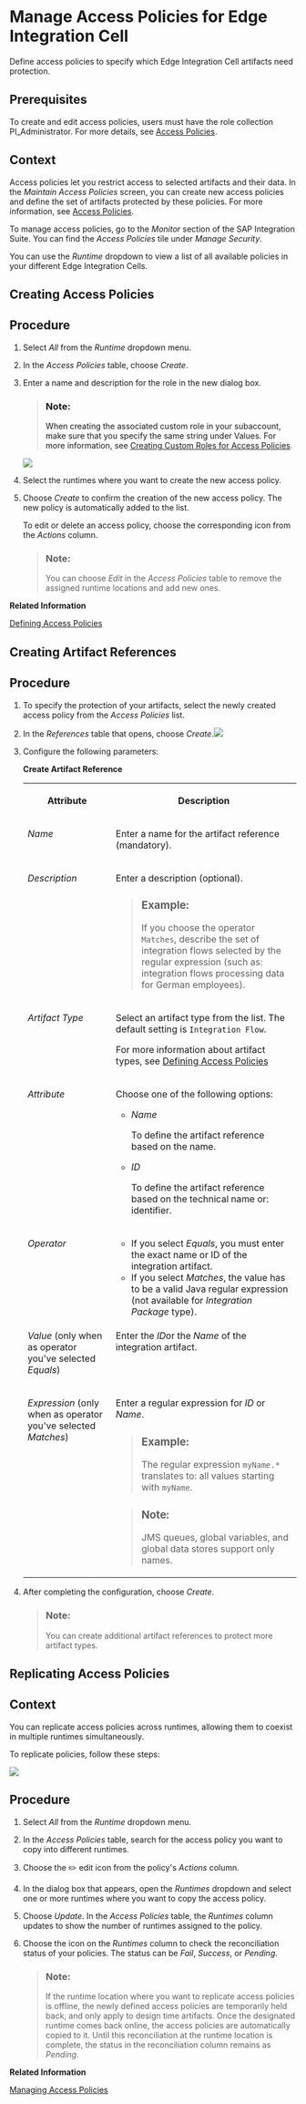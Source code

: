 <!-- loiod6503a577334447282de280c68187647 -->

<link rel="stylesheet" type="text/css" href="css/sap-icons.css"/>

# Manage Access Policies for Edge Integration Cell

Define access policies to specify which Edge Integration Cell artifacts need protection.



<a name="loiod6503a577334447282de280c68187647__prereq_lwd_pgs_kfc"/>

## Prerequisites

To create and edit access policies, users must have the role collection PI\_Administrator. For more details, see [Access Policies](50-Development/access-policies-e0009f3.md).



## Context

Access policies let you restrict access to selected artifacts and their data. In the *Maintain Access Policies* screen, you can create new access policies and define the set of artifacts protected by these policies. For more information, see [Access Policies](50-Development/access-policies-e0009f3.md).

To manage access policies, go to the *Monitor* section of the SAP Integration Suite. You can find the *Access Policies* tile under *Manage Security*.

You can use the *Runtime* dropdown to view a list of all available policies in your different Edge Integration Cells.

<a name="task_bpq_mcv_lfc"/>

<!-- task\_bpq\_mcv\_lfc -->

## Creating Access Policies



## Procedure

1.  Select *All* from the *Runtime* dropdown menu.

2.  In the *Access Policies* table, choose *Create*.

3.  Enter a name and description for the role in the new dialog box.

    > ### Note:  
    > When creating the associated custom role in your subaccount, make sure that you specify the same string under Values. For more information, see [Creating Custom Roles for Access Policies](50-Development/creating-custom-roles-for-access-policies-7db3c87.md).

    ![](images/Create_Access_Policies_81b8c97.png)

4.  Select the runtimes where you want to create the new access policy.

5.  Choose *Create* to confirm the creation of the new access policy. The new policy is automatically added to the list.

    To edit or delete an access policy, choose the corresponding icon from the *Actions* column.

    > ### Note:  
    > You can choose *Edit* in the *Access Policies* table to remove the assigned runtime locations and add new ones.


**Related Information**  


[Defining Access Policies](50-Development/defining-access-policies-b0d7950.md "Define an access policy to specify which artifacts are to be protected.")

<a name="task_am1_rbv_lfc"/>

<!-- task\_am1\_rbv\_lfc -->

## Creating Artifact References



## Procedure

1.  To specify the protection of your artifacts, select the newly created access policy from the *Access Policies* list.

2.  In the *References* table that opens, choose *Create*.![](images/Artifact_reference_8e5370d.gif)

3.  Configure the following parameters:

    **Create Artifact Reference**


    <table>
    <tr>
    <th valign="top">

    Attribute
    
    </th>
    <th valign="top">

    Description
    
    </th>
    </tr>
    <tr>
    <td valign="top">
    
    *Name*
    
    </td>
    <td valign="top">
    
    Enter a name for the artifact reference \(mandatory\).
    
    </td>
    </tr>
    <tr>
    <td valign="top">
    
    *Description*
    
    </td>
    <td valign="top">
    
    Enter a description \(optional\).

    > ### Example:  
    > If you choose the operator `Matches`, describe the set of integration flows selected by the regular expression \(such as: integration flows processing data for German employees\).


    
    </td>
    </tr>
    <tr>
    <td valign="top">
    
    *Artifact Type*
    
    </td>
    <td valign="top">
    
    Select an artifact type from the list. The default setting is `Integration Flow`.

    For more information about artifact types, see [Defining Access Policies](50-Development/defining-access-policies-b0d7950.md)
    
    </td>
    </tr>
    <tr>
    <td valign="top">
    
    *Attribute* 
    
    </td>
    <td valign="top">
    
    Choose one of the following options:

    -   *Name*

        To define the artifact reference based on the name.

    -   *ID*

        To define the artifact reference based on the technical name or: identifier.



    
    </td>
    </tr>
    <tr>
    <td valign="top">
    
    *Operator*
    
    </td>
    <td valign="top">
    
    -   If you select *Equals*, you must enter the exact name or ID of the integration artifact.
    -   If you select *Matches*, the value has to be a valid Java regular expression \(not available for *Integration Package* type\).



    
    </td>
    </tr>
    <tr>
    <td valign="top">
    
    *Value* \(only when as operator you've selected *Equals*\)
    
    </td>
    <td valign="top">
    
    Enter the *ID*or the *Name* of the integration artifact.
    
    </td>
    </tr>
    <tr>
    <td valign="top">
    
    *Expression* \(only when as operator you've selected *Matches*\)
    
    </td>
    <td valign="top">
    
    Enter a regular expression for *ID* or *Name*.

    > ### Example:  
    > The regular expression `myName.*` translates to: all values starting with `myName`.

    > ### Note:  
    > JMS queues, global variables, and global data stores support only names.


    
    </td>
    </tr>
    </table>
    
4.  After completing the configuration, choose *Create*.

    > ### Note:  
    > You can create additional artifact references to protect more artifact types.


<a name="task_kdw_flm_lfc"/>

<!-- task\_kdw\_flm\_lfc -->

## Replicating Access Policies



<a name="task_kdw_flm_lfc__context_bgg_c2v_lfc"/>

## Context

You can replicate access policies across runtimes, allowing them to coexist in multiple runtimes simultaneously.

To replicate policies, follow these steps:

![](images/Access_Policies_GIF_70544d2.gif)



## Procedure

1.  Select *All* from the *Runtime* dropdown menu.

2.  In the *Access Policies* table, search for the access policy you want to copy into different runtimes.

3.  Choose the :pencil2: edit icon from the policy's *Actions* column.

4.  In the dialog box that appears, open the *Runtimes* dropdown and select one or more runtimes where you want to copy the access policy.

5.  Choose *Update*. In the *Access Policies* table, the *Runtimes* column updates to show the number of runtimes assigned to the policy.

6.  Choose the icon on the *Runtimes* column to check the reconciliation status of your policies. The status can be *Fail*, *Success*, or *Pending*.

    > ### Note:  
    > If the runtime location where you want to replicate access policies is offline, the newly defined access policies are temporarily held back, and only apply to design time artifacts. Once the designated runtime comes back online, the access policies are automatically copied to it. Until this reconciliation at the runtime location is complete, the status in the reconciliation column remains as *Pending*.


**Related Information**  


[Managing Access Policies](50-Development/managing-access-policies-318d107.md "Define access policies to restrict the access to integration artifacts and data processed and stored by them.")

